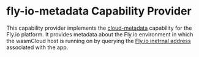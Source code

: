 # fly-io-metadata Capability Provider

This capability provider implements the
[cloud-metadata](../cloud-metadata/README.md) capability for the Fly.io
platform. It provides metadata about the Fly.io environment in which the
wasmCloud host is running on by querying the [Fly.io inetrnal
address](https://fly.io/docs/networking/private-networking/#fly-io-internal-addresses)
associated with the app.

